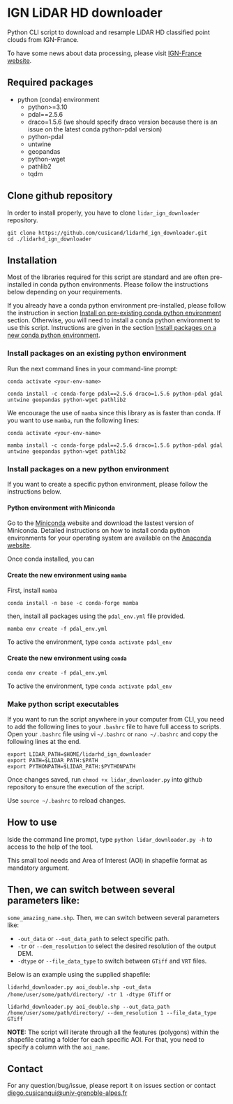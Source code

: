 # IGN LiDAR HD downloader
Python CLI script to download and resample LiDAR HD classified point clouds from IGN-France.

To have some news about data processing, please visit [IGN-France website](https://geoservices.ign.fr/lidarhd).

## Required packages
- python (conda) environment
  - python>=3.10
  - pdal==2.5.6
  - draco=1.5.6 (we should specify draco version because there is an issue on the latest conda python-pdal version)
  - python-pdal
  - untwine
  - geopandas
  - python-wget
  - pathlib2
  - tqdm

## Clone github repository 

In order to install properly, you have to clone `lidar_ign_downloader` repository.
```
git clone https://github.com/cusicand/lidarhd_ign_downloader.git
cd ./lidarhd_ign_downloader
```
## Installation

Most of the libraries required for this script are standard and are often pre-installed in conda python environments. Please follow the instructions below depending on your requirements.

If you already have a conda python environment pre-installed, please follow the instruction in section [Install on pre-existing conda python environment](#install-on-an-existing-python-environment) section. Otherwise, you will need to install a conda python environment to use this script. Instructions are given in the section [Install packages on a new conda python environment](#install-packages-on-a-new-python-environment).

### Install packages on an existing python environment

Run the next command lines in your command-line prompt:

`conda activate <your-env-name>`

`conda install -c conda-forge pdal==2.5.6 draco=1.5.6 python-pdal gdal untwine geopandas python-wget pathlib2`

We encourage the use of `mamba` since this library as is faster than conda. 
If you want to use `mamba`, run the following lines:

`conda activate <your-env-name>`

`mamba install -c conda-forge pdal==2.5.6 draco=1.5.6 python-pdal gdal untwine geopandas python-wget pathlib2`

### Install packages on a new python environment

If you want to create a specific python environment, please follow the instructions below.

#### Python environment with Miniconda

Go to the [Miniconda](https://docs.conda.io/en/latest/miniconda.html#linux-installers) website and download the lastest version of Miniconda. Detailed instructions on how to install conda python environments for your operating system are available on the [Anaconda website](https://docs.anaconda.com/free/miniconda/).

Once conda installed, you can 

#### Create the new environment using `mamba`

First, install `mamba`
```
conda install -n base -c conda-forge mamba 
```
then, install all packages using the `pdal_env.yml` file provided.
```
mamba env create -f pdal_env.yml
```
To active the environment, type `conda activate pdal_env`

#### Create the new environment using `conda`

```
conda env create -f pdal_env.yml
```
To active the environment, type `conda activate pdal_env`

### Make python script executables

If you want to run the script anywhere in your computer from CLI, you need to add the following lines to your `.bashrc` file to have full access to scripts. 
Open your `.bashrc` file using vi `~/.bashrc` or `nano ~/.bashrc` and copy the following lines at the end.

```
export LIDAR_PATH=$HOME/lidarhd_ign_downloader
export PATH=$LIDAR_PATH:$PATH            
export PYTHONPATH=$LIDAR_PATH:$PYTHONPATH
```
Once changes saved, run `chmod +x lidar_downloader.py` into github repository to ensure the execution of the script.

Use `source ~/.bashrc` to reload changes.

## How to use

Iside the command line prompt, type `python lidar_downloader.py -h` to access to the help of the tool.

This small tool needs and Area of Interest (AOI) in shapefile format as mandatory argument.

Then, we can switch between several parameters like:
- 

`some_amazing_name.shp`.
Then, we can switch between several parameters like:
- `-out_data` or `--out_data_path` to select specific path.
- `-tr` or `--dem_resolution` to select the desired resolution of the output DEM.
- `-dtype` or `--file_data_type` to switch between `GTiff` and `VRT` files.

Below is an example using the supplied shapefile:

`lidarhd_downloader.py aoi_double.shp -out_data /home/user/some/path/directory/ -tr 1 -dtype GTiff` or 

`lidarhd_downloader.py aoi_double.shp --out_data_path /home/user/some/path/directory/ --dem_resolution 1 --file_data_type GTiff`

**NOTE:** The script will iterate through all the features (polygons) within the shapefile crating a folder for each specific AOI. For that, you need to specify a column with the `aoi_name`.

## Contact

For any question/bug/issue, please report it on issues section or contact [diego.cusicanqui@univ-grenoble-alpes.fr](mailto:diego.cusicanqui@univ-grenoble-alpes.fr)